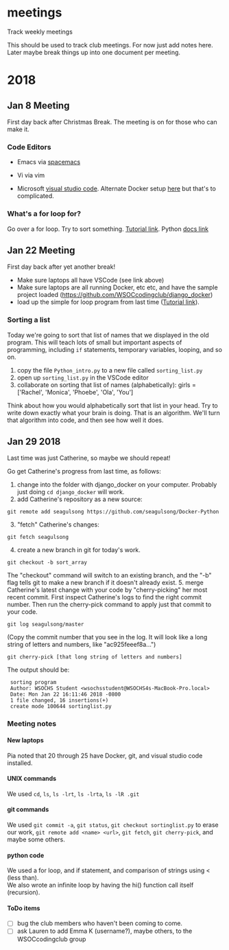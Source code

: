 # meetings
Track weekly meetings

This should be used to track club meetings.  For now just add notes here.  Later maybe break things up into one document per meeting.

# 2018

## Jan 8 Meeting

First day back after Christmas Break.  The meeting is on for those who can make it.

### Code Editors

* Emacs via [spacemacs](https://github.com/syl20bnr/spacemacs/tree/develop/layers/%2Bdistributions/spacemacs-docker)

* Vi via vim

* Microsoft [visual studio code](https://code.visualstudio.com/Download).  Alternate Docker setup [here](https://hub.docker.com/r/jess/vscode/) but that's to complicated.

### What's a for loop for?

Go over a for loop.  Try to sort something. [Tutorial link](https://tutorial.djangogirls.org/en/python_introduction/#loops).  Python [docs link](https://docs.python.org/3/reference/compound_stmts.html#the-for-statement)

## Jan 22 Meeting

First day back after yet another break!

* Make sure laptops all have VSCode (see link above)
* Make sure laptops are all running Docker, etc etc, and have the sample project loaded (https://github.com/WSOCcodingclub/django_docker)
* load up the simple for loop program from last time ([Tutorial link](https://tutorial.djangogirls.org/en/python_introduction/#loops)).

### Sorting a list

Today we're going to sort that list of names that we displayed in the old program.  This will teach lots of small but important aspects of programming, including `if` statements, temporary variables, looping, and so on.

1. copy the file `Python_intro.py` to a new file called `sorting_list.py`
2. open up `sorting_list.py` in the VSCode editor
3. collaborate on sorting that list of names (alphabetically):
    girls = ['Rachel', 'Monica', 'Phoebe', 'Ola', 'You']
    
Think about how you would alphabetically sort that list in your head.  Try to write down exactly what your brain is doing.  That is an algorithm.  We'll turn that algorithm into code, and then see how well it does.

## Jan 29 2018

Last time was just Catherine, so maybe we should repeat!

Go get Catherine's progress from last time, as follows:

1. change into the folder with django_docker on your computer.  Probably just doing `cd django_docker` will work.
2. add Catherine's repository as a new source:
```
git remote add seagulsong https://github.com/seagulsong/Docker-Python
```
3. "fetch" Catherine's changes:
```
git fetch seagulsong
```
4. create a new branch in git for today's work.  
```
git checkout -b sort_array
```
The "checkout" command will switch to an existing branch, and the "-b" flag tells git to make a new branch if it doesn't already exist.
5. merge Catherine's latest change with your code by "cherry-picking" her most recent commit.  First inspect Catherine's logs to find the right commit number. Then run the cherry-pick command to apply just that commit to your code.
```
git log seagulsong/master
```

(Copy the commit number that you see in the log.  It will look like a long string of letters and numbers, like "ac925feeef8a...")

```
git cherry-pick [that long string of letters and numbers]
```

The output should be:

```
 sorting program
 Author: WSOCHS Student <wsochsstudent@WSOCHS4s-MacBook-Pro.local>
 Date: Mon Jan 22 16:11:46 2018 -0800
 1 file changed, 16 insertions(+)
 create mode 100644 sortinglist.py
```

### Meeting notes

#### New laptops

Pia noted that 20 through 25 have Docker, git, and visual studio code installed.

#### UNIX commands

We used `cd`, `ls`, `ls -lrt`, `ls -lrta`, `ls -lR .git`

#### git commands

We used `git commit -a`, `git status`, `git checkout sortinglist.py` to erase our work, 
`git remote add <name> <url>`, `git fetch`, `git cherry-pick`, and maybe some others.

#### python code

We used a for loop, and if statement, and comparison of strings using < (less than).  
We also wrote an infinite loop by having the hi() function call itself (recursion).

#### ToDo items

- [ ] bug the club members who haven't been coming to come.  
- [ ] ask Lauren to add Emma K (username?), maybe others, to the WSOCcodingclub group
